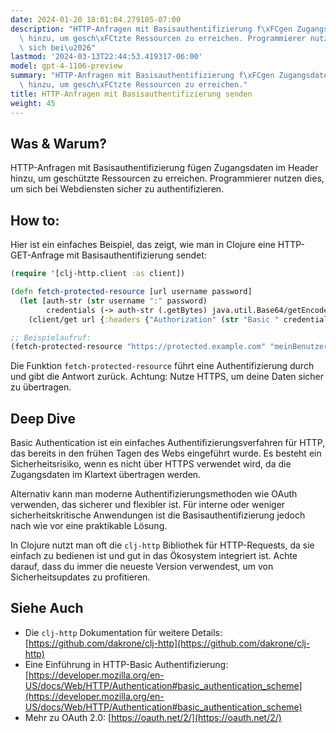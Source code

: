 ```yaml
---
date: 2024-01-20 18:01:04.279105-07:00
description: "HTTP-Anfragen mit Basisauthentifizierung f\xFCgen Zugangsdaten im Header\
  \ hinzu, um gesch\xFCtzte Ressourcen zu erreichen. Programmierer nutzen dies, um\
  \ sich bei\u2026"
lastmod: '2024-03-13T22:44:53.419317-06:00'
model: gpt-4-1106-preview
summary: "HTTP-Anfragen mit Basisauthentifizierung f\xFCgen Zugangsdaten im Header\
  \ hinzu, um gesch\xFCtzte Ressourcen zu erreichen."
title: HTTP-Anfragen mit Basisauthentifizierung senden
weight: 45
---
```


## Was & Warum?
HTTP-Anfragen mit Basisauthentifizierung fügen Zugangsdaten im Header hinzu, um geschützte Ressourcen zu erreichen. Programmierer nutzen dies, um sich bei Webdiensten sicher zu authentifizieren.

## How to:
Hier ist ein einfaches Beispiel, das zeigt, wie man in Clojure eine HTTP-GET-Anfrage mit Basisauthentifizierung sendet:

```Clojure
(require '[clj-http.client :as client])

(defn fetch-protected-resource [url username password]
  (let [auth-str (str username ":" password)
        credentials (-> auth-str (.getBytes) java.util.Base64/getEncoder (.encodeToString))]
    (client/get url {:headers {"Authorization" (str "Basic " credentials)}})))

;; Beispielaufruf:
(fetch-protected-resource "https://protected.example.com" "meinBenutzer" "meinPasswort")
```

Die Funktion `fetch-protected-resource` führt eine Authentifizierung durch und gibt die Antwort zurück. Achtung: Nutze HTTPS, um deine Daten sicher zu übertragen.

## Deep Dive
Basic Authentication ist ein einfaches Authentifizierungsverfahren für HTTP, das bereits in den frühen Tagen des Webs eingeführt wurde. Es besteht ein Sicherheitsrisiko, wenn es nicht über HTTPS verwendet wird, da die Zugangsdaten im Klartext übertragen werden.

Alternativ kann man moderne Authentifizierungsmethoden wie OAuth verwenden, das sicherer und flexibler ist. Für interne oder weniger sicherheitskritische Anwendungen ist die Basisauthentifizierung jedoch nach wie vor eine praktikable Lösung.

In Clojure nutzt man oft die `clj-http` Bibliothek für HTTP-Requests, da sie einfach zu bedienen ist und gut in das Ökosystem integriert ist. Achte darauf, dass du immer die neueste Version verwendest, um von Sicherheitsupdates zu profitieren.

## Siehe Auch
- Die `clj-http` Dokumentation für weitere Details: [https://github.com/dakrone/clj-http](https://github.com/dakrone/clj-http)
- Eine Einführung in HTTP-Basic Authentifizierung: [https://developer.mozilla.org/en-US/docs/Web/HTTP/Authentication#basic_authentication_scheme](https://developer.mozilla.org/en-US/docs/Web/HTTP/Authentication#basic_authentication_scheme)
- Mehr zu OAuth 2.0: [https://oauth.net/2/](https://oauth.net/2/)
